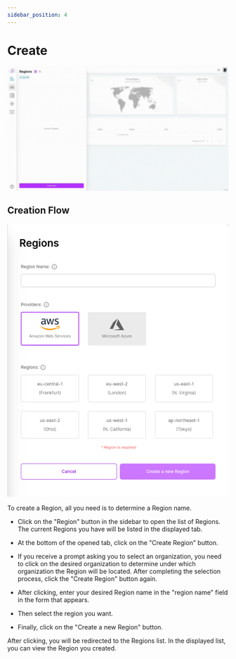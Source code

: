 ```yaml
---
sidebar_position: 4
---
```


# Create

![To create a Region, all you need is to determine a Region name.](./img/create-region.gif)

## Creation Flow

![Create Region](./img/create-region.png)

To create a Region, all you need is to determine a Region name.

- Click on the "Region" button in the sidebar to open the list of Regions. The current Regions you have will be listed in the displayed tab.

- At the bottom of the opened tab, click on the "Create Region" button.

- If you receive a prompt asking you to select an organization, you need to click on the desired organization to determine under which organization the Region will be located. After completing the selection process, click the "Create Region" button again.

- After clicking, enter your desired Region name in the "region name" field in the form that appears.

- Then select the region you want.

- Finally, click on the "Create a new Region" button.

After clicking, you will be redirected to the Regions list. In the displayed list, you can view the Region you created.
